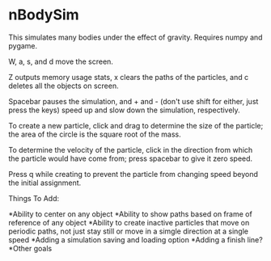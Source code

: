 # nBodySim

This simulates many bodies under the effect of gravity. Requires numpy and pygame.

W, a, s, and d move the screen.

Z outputs memory usage stats, x clears the paths of the particles, and c deletes all the objects on screen.

Spacebar pauses the simulation, and + and - (don't use shift for either, just press the keys) speed up and slow down the simulation, respectively.

To create a new particle, click and drag to determine the size of the particle; the area of the circle is the square root of the mass.

To determine the velocity of the particle, click in the direction from which the particle would have come from; press spacebar to give it zero speed.

Press q while creating to prevent the particle from changing speed beyond the initial assignment.

Things To Add:

*Ability to center on any object
*Ability to show paths based on frame of reference of any object
*Ability to create inactive particles that move on periodic paths, not just stay still or move in a simgle direction at a single speed
*Adding a simulation saving and loading option
*Adding a finish line?
*Other goals
